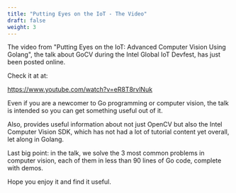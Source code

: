 ```yaml
---
title: "Putting Eyes on the IoT - The Video"
draft: false
weight: 3
---
```


The video from "Putting Eyes on the IoT: Advanced Computer Vision Using Golang", the talk about GoCV during the Intel Global IoT Devfest, has just been posted online.

Check it at at:

https://www.youtube.com/watch?v=eR8T8rvlNuk

Even if you are a newcomer to Go programming or computer vision, the talk is intended so you can get something useful out of it.

Also, provides useful information about not just OpenCV but also the Intel Computer Vision SDK, which has not had a lot of tutorial content yet overall, let along in Golang.

Last big point: in the talk, we solve the 3 most common problems in computer vision, each of them in less than 90 lines of Go code, complete with demos.

Hope you enjoy it and find it useful.
